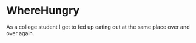 # WhereHungry
As a college student I get to fed up eating out at the same place over and over again.
